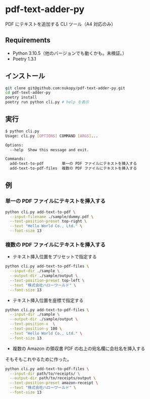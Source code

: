 # pdf-text-adder-py

PDF にテキストを追加する CLI ツール（A4 対応のみ）

## Requirements

- Python 3.10.5（他のバージョンでも動くかも。未検証。）
- Poetry 1.3.1

## インストール

```sh
git clone git@github.com:nukopy/pdf-text-adder-py.git
cd pdf-text-adder-py
poetry install
poetry run python cli.py # help を表示
```

## 実行

```sh
$ python cli.py
Usage: cli.py [OPTIONS] COMMAND [ARGS]...

Options:
  --help  Show this message and exit.

Commands:
  add-text-to-pdf        単一の PDF ファイルにテキストを挿入する
  add-text-to-pdf-files  複数の PDF ファイルにテキストを挿入する
```

## 例

### 単一の PDF ファイルにテキストを挿入する

```sh
python cli.py add-text-to-pdf \
  --input-filename ./sample/dummy.pdf \
  --text-position-preset top-right \
  --text "Hello World Co., Ltd." \
  --font-size 13
```

### 複数の PDF ファイルにテキストを挿入する

- テキスト挿入位置をプリセットで指定する

```sh
python cli.py add-text-to-pdf-files \
  --input-dir ./sample \
  --output-dir ./sample/output \
  --text-position-preset top-left \
  --text "株式会社ハローワールド" \
  --font-size 13
```

- テキスト挿入位置を座標で指定する

```sh
python cli.py add-text-to-pdf-files \
  --input-dir ./sample \
  --output-dir ./sample/output \
  --text-position-x  \
  --text-position-y 100 \
  --text "Hello World Co., Ltd." \
  --font-size 13
```

- 複数の Amazon の領収書 PDF の右上の宛名欄に会社名を挿入する

そもそもこれやるために作った。

```sh
python cli.py add-text-to-pdf-files \
  --input-dir path/to/receipts/ \
  --output-dir path/to/receipts/output \
  --text-position-preset amazon-receipt \
  --text "株式会社ハローワールド" \
  --font-size 13
```
